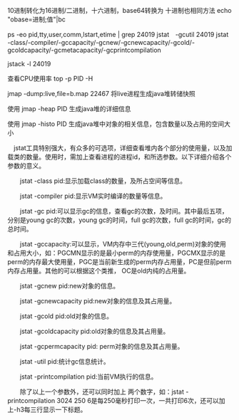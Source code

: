 10进制转化为16进制/二进制，十六进制，base64转换为 十进制也相同方法
echo "obase=进制;值"|bc

ps -eo pid,tty,user,comm,lstart,etime | grep 24019
jstat　-gcutil 24019
jstat -class/-compiler/-gccapacity/-gcnew/-gcnewcapacity/-gcold/-gcoldcapacity/-gcmetacapacity/-gcprintcompilation

jstack -l 24019

查看CPU使用率
top -p PID -H

jmap -dump:live,file=b.map 22467 将live进程生成java堆转储快照

使用 jmap -heap PID 生成java堆的详细信息

使用 jmap -histo PID 生成java堆中对象的相关信息，包含数量以及占用的空间大小

　jstat工具特别强大，有众多的可选项，详细查看堆内各个部分的使用量，以及加载类的数量。使用时，需加上查看进程的进程id，和所选参数。以下详细介绍各个参数的意义。

　　jstat -class pid:显示加载class的数量，及所占空间等信息。

　　jstat -compiler pid:显示VM实时编译的数量等信息。

　　jstat -gc pid:可以显示gc的信息，查看gc的次数，及时间。其中最后五项，分别是young gc的次数，young gc的时间，full gc的次数，full gc的时间，gc的总时间。

　　jstat -gccapacity:可以显示，VM内存中三代(young,old,perm)对象的使用和占用大小，如：PGCMN显示的是最小perm的内存使用量，PGCMX显示的是perm的内存最大使用量，PGC是当前新生成的perm内存占用量，PC是但前perm内存占用量。其他的可以根据这个类推， OC是old内纯的占用量。

　　jstat -gcnew pid:new对象的信息。

　　jstat -gcnewcapacity pid:new对象的信息及其占用量。

　　jstat -gcold pid:old对象的信息。

　　jstat -gcoldcapacity pid:old对象的信息及其占用量。

　　jstat -gcpermcapacity pid: perm对象的信息及其占用量。

　　jstat -util pid:统计gc信息统计。

　　jstat -printcompilation pid:当前VM执行的信息。

　　除了以上一个参数外，还可以同时加上 两个数字，如：jstat -printcompilation 3024 250 6是每250毫秒打印一次，一共打印6次，还可以加上-h3每三行显示一下标题。

